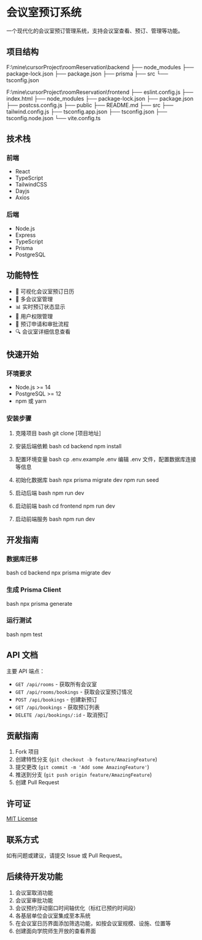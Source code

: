 # 会议室预订系统

一个现代化的会议室预订管理系统，支持会议室查看、预订、管理等功能。

## 项目结构 
F:\mine\cursorProject\roomReservation\backend
├── node_modules
├── package-lock.json
├── package.json
├── prisma
├── src
└── tsconfig.json

F:\mine\cursorProject\roomReservation\frontend
├── eslint.config.js
├── index.html
├── node_modules
├── package-lock.json
├── package.json
├── postcss.config.js
├── public
├── README.md
├── src
├── tailwind.config.js
├── tsconfig.app.json
├── tsconfig.json
├── tsconfig.node.json
└── vite.config.ts

## 技术栈

### 前端
- React
- TypeScript
- TailwindCSS
- Dayjs
- Axios

### 后端
- Node.js
- Express
- TypeScript
- Prisma
- PostgreSQL

## 功能特性

- 📅 可视化会议室预订日历
- 🏢 多会议室管理
- 📊 实时预订状态显示
- 👥 用户权限管理
- 📝 预订申请和审批流程
- 🔍 会议室详细信息查看

## 快速开始

### 环境要求
- Node.js >= 14
- PostgreSQL >= 12
- npm 或 yarn

### 安装步骤

1. 克隆项目
   bash
git clone [项目地址]

2. 安装后端依赖
   bash
cd backend
npm install

3. 配置环境变量
   bash
cp .env.example .env
编辑 .env 文件，配置数据库连接等信息

4. 初始化数据库
 bash
npx prisma migrate dev
npm run seed

5. 启动后端
   bash
npm run dev

6. 启动前端
   bash
cd frontend
npm run dev

7. 启动前端服务
   bash
npm run dev


## 开发指南

### 数据库迁移
bash
cd backend
npx prisma migrate dev

### 生成 Prisma Client
bash
npx prisma generate

### 运行测试
bash
npm test


## API 文档

主要 API 端点：

- `GET /api/rooms` - 获取所有会议室
- `GET /api/rooms/bookings` - 获取会议室预订情况
- `POST /api/bookings` - 创建新预订
- `GET /api/bookings` - 获取预订列表
- `DELETE /api/bookings/:id` - 取消预订

## 贡献指南

1. Fork 项目
2. 创建特性分支 (`git checkout -b feature/AmazingFeature`)
3. 提交更改 (`git commit -m 'Add some AmazingFeature'`)
4. 推送到分支 (`git push origin feature/AmazingFeature`)
5. 创建 Pull Request

## 许可证

[MIT License](LICENSE)

## 联系方式

如有问题或建议，请提交 Issue 或 Pull Request。


## 后续待开发功能
1. 会议室取消功能
2. 会议室审批功能
3. 会议预约浮动窗口时间轴优化（标红已预约时间段）
4. 各基层单位会议室集成至本系统
5. 在会议室日历界面添加筛选功能，如按会议室规模、设施、位置等
6. 创建面向学院师生开放的查看界面





